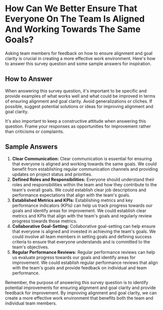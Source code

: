 How Can We Better Ensure That Everyone On The Team Is Aligned And Working Towards The Same Goals?
========================================================================================================================

Asking team members for feedback on how to ensure alignment and goal clarity is crucial in creating a more effective work environment. Here's how to answer this survey question and some sample answers for inspiration.

How to Answer
-------------

When answering this survey question, it's important to be specific and provide examples of what works well and what could be improved in terms of ensuring alignment and goal clarity. Avoid generalizations or cliches. If possible, suggest potential solutions or ideas for improving alignment and goal clarity.

It's also important to keep a constructive attitude when answering this question. Frame your responses as opportunities for improvement rather than criticisms or complaints.

Sample Answers
--------------

1. **Clear Communication:** Clear communication is essential for ensuring that everyone is aligned and working towards the same goals. We could benefit from establishing regular communication channels and providing updates on project status and priorities.
2. **Defined Roles and Responsibilities:** Everyone should understand their roles and responsibilities within the team and how they contribute to the team's overall goals. We could establish clear job descriptions and performance expectations that align with the team's goals.
3. **Established Metrics and KPIs:** Establishing metrics and key performance indicators (KPIs) can help us track progress towards our goals and identify areas for improvement. We could establish clear metrics and KPIs that align with the team's goals and regularly review progress towards those metrics.
4. **Collaborative Goal-Setting:** Collaborative goal-setting can help ensure that everyone is aligned and invested in achieving the team's goals. We could involve all team members in setting goals and defining success criteria to ensure that everyone understands and is committed to the team's objectives.
5. **Regular Performance Reviews:** Regular performance reviews can help us evaluate progress towards our goals and identify areas for improvement. We could establish regular performance reviews that align with the team's goals and provide feedback on individual and team performance.

Remember, the purpose of answering this survey question is to identify potential improvements for ensuring alignment and goal clarity and provide feedback for improvement. By improving alignment and goal clarity, we can create a more effective work environment that benefits both the team and individual team members.
